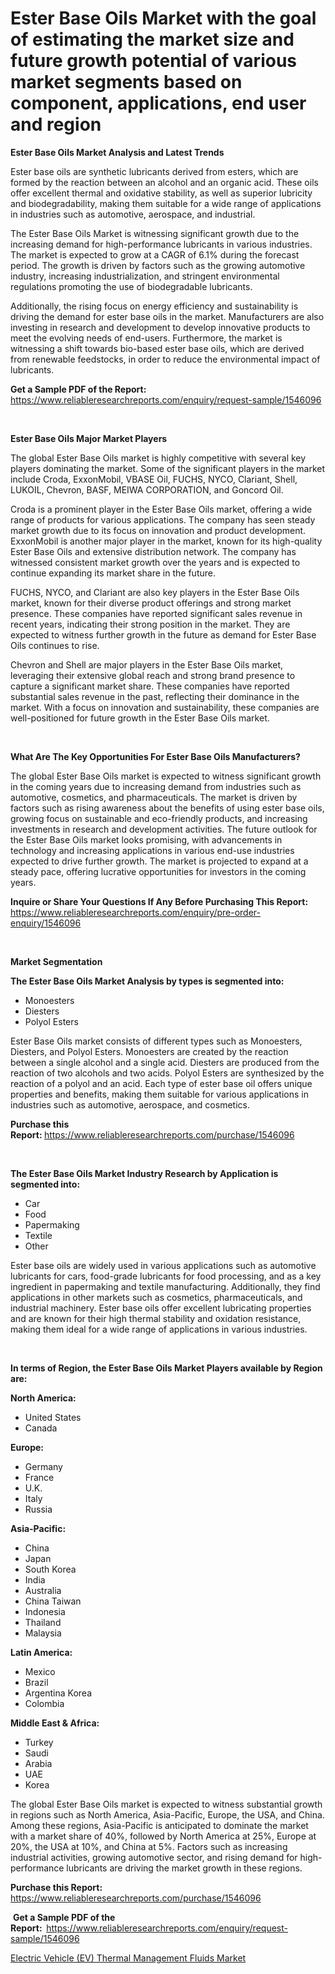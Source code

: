 <p><h1>Ester Base Oils Market with the goal of estimating the market size and future growth potential of various market segments based on component, applications, end user and region</h1></p><p><strong>Ester Base Oils Market Analysis and Latest Trends</strong></p>
<p><p>Ester base oils are synthetic lubricants derived from esters, which are formed by the reaction between an alcohol and an organic acid. These oils offer excellent thermal and oxidative stability, as well as superior lubricity and biodegradability, making them suitable for a wide range of applications in industries such as automotive, aerospace, and industrial.</p><p>The Ester Base Oils Market is witnessing significant growth due to the increasing demand for high-performance lubricants in various industries. The market is expected to grow at a CAGR of 6.1% during the forecast period. The growth is driven by factors such as the growing automotive industry, increasing industrialization, and stringent environmental regulations promoting the use of biodegradable lubricants.</p><p>Additionally, the rising focus on energy efficiency and sustainability is driving the demand for ester base oils in the market. Manufacturers are also investing in research and development to develop innovative products to meet the evolving needs of end-users. Furthermore, the market is witnessing a shift towards bio-based ester base oils, which are derived from renewable feedstocks, in order to reduce the environmental impact of lubricants.</p></p>
<p><strong>Get a Sample PDF of the Report:&nbsp;</strong> <a href="https://www.reliableresearchreports.com/enquiry/request-sample/1546096">https://www.reliableresearchreports.com/enquiry/request-sample/1546096</a></p>
<p>&nbsp;</p>
<p><strong>Ester Base Oils Major Market Players</strong></p>
<p><p>The global Ester Base Oils market is highly competitive with several key players dominating the market. Some of the significant players in the market include Croda, ExxonMobil, VBASE Oil, FUCHS, NYCO, Clariant, Shell, LUKOIL, Chevron, BASF, MEIWA CORPORATION, and Goncord Oil.</p><p>Croda is a prominent player in the Ester Base Oils market, offering a wide range of products for various applications. The company has seen steady market growth due to its focus on innovation and product development. ExxonMobil is another major player in the market, known for its high-quality Ester Base Oils and extensive distribution network. The company has witnessed consistent market growth over the years and is expected to continue expanding its market share in the future.</p><p>FUCHS, NYCO, and Clariant are also key players in the Ester Base Oils market, known for their diverse product offerings and strong market presence. These companies have reported significant sales revenue in recent years, indicating their strong position in the market. They are expected to witness further growth in the future as demand for Ester Base Oils continues to rise.</p><p>Chevron and Shell are major players in the Ester Base Oils market, leveraging their extensive global reach and strong brand presence to capture a significant market share. These companies have reported substantial sales revenue in the past, reflecting their dominance in the market. With a focus on innovation and sustainability, these companies are well-positioned for future growth in the Ester Base Oils market.</p></p>
<p>&nbsp;</p>
<p><strong>What Are The Key Opportunities For Ester Base Oils Manufacturers?</strong></p>
<p><p>The global Ester Base Oils market is expected to witness significant growth in the coming years due to increasing demand from industries such as automotive, cosmetics, and pharmaceuticals. The market is driven by factors such as rising awareness about the benefits of using ester base oils, growing focus on sustainable and eco-friendly products, and increasing investments in research and development activities. The future outlook for the Ester Base Oils market looks promising, with advancements in technology and increasing applications in various end-use industries expected to drive further growth. The market is projected to expand at a steady pace, offering lucrative opportunities for investors in the coming years.</p></p>
<p><strong>Inquire or Share Your Questions If Any Before Purchasing This Report:</strong> <a href="https://www.reliableresearchreports.com/enquiry/pre-order-enquiry/1546096">https://www.reliableresearchreports.com/enquiry/pre-order-enquiry/1546096</a></p>
<p>&nbsp;</p>
<p><strong>Market Segmentation</strong></p>
<p><strong>The Ester Base Oils Market Analysis by types is segmented into:</strong></p>
<p><ul><li>Monoesters</li><li>Diesters</li><li>Polyol Esters</li></ul></p>
<p><p>Ester Base Oils market consists of different types such as Monoesters, Diesters, and Polyol Esters. Monoesters are created by the reaction between a single alcohol and a single acid. Diesters are produced from the reaction of two alcohols and two acids. Polyol Esters are synthesized by the reaction of a polyol and an acid. Each type of ester base oil offers unique properties and benefits, making them suitable for various applications in industries such as automotive, aerospace, and cosmetics.</p></p>
<p><strong>Purchase this Report:&nbsp;</strong><a href="https://www.reliableresearchreports.com/purchase/1546096">https://www.reliableresearchreports.com/purchase/1546096</a></p>
<p>&nbsp;</p>
<p><strong>The Ester Base Oils Market Industry Research by Application is segmented into:</strong></p>
<p><ul><li>Car</li><li>Food</li><li>Papermaking</li><li>Textile</li><li>Other</li></ul></p>
<p><p>Ester base oils are widely used in various applications such as automotive lubricants for cars, food-grade lubricants for food processing, and as a key ingredient in papermaking and textile manufacturing. Additionally, they find applications in other markets such as cosmetics, pharmaceuticals, and industrial machinery. Ester base oils offer excellent lubricating properties and are known for their high thermal stability and oxidation resistance, making them ideal for a wide range of applications in various industries.</p></p>
<p>&nbsp;</p>
<p><strong>In terms of Region, the Ester Base Oils Market Players available by Region are:</strong></p>
<p>
    <p> <strong> North America: </strong>
        <ul>
            <li>United States</li>
            <li>Canada</li>
        </ul>
        </p> 
    <p> <strong> Europe: </strong>
        <ul>
            <li>Germany</li>
            <li>France</li>
            <li>U.K.</li>
            <li>Italy</li>
            <li>Russia</li>
        </ul>
        </p> 
    <p> <strong> Asia-Pacific: </strong>
        <ul>
            <li>China</li>
            <li>Japan</li>
            <li>South Korea</li>
            <li>India</li>
            <li>Australia</li>
            <li>China Taiwan</li>
            <li>Indonesia</li>
            <li>Thailand</li>
            <li>Malaysia</li>
        </ul>
        </p> 
    <p> <strong> Latin America: </strong>
        <ul>
            <li>Mexico</li>
            <li>Brazil</li>
            <li>Argentina Korea</li>
            <li>Colombia</li>
        </ul>
        </p> 
    <p> <strong> Middle East & Africa: </strong>
        <ul>
            <li>Turkey</li>
            <li>Saudi</li>
            <li>Arabia</li>
            <li>UAE</li>
            <li>Korea</li>
        </ul>
    </p>
    </p>
<p><p>The global Ester Base Oils market is expected to witness substantial growth in regions such as North America, Asia-Pacific, Europe, the USA, and China. Among these regions, Asia-Pacific is anticipated to dominate the market with a market share of 40%, followed by North America at 25%, Europe at 20%, the USA at 10%, and China at 5%. Factors such as increasing industrial activities, growing automotive sector, and rising demand for high-performance lubricants are driving the market growth in these regions.</p></p>
<p><strong>Purchase this Report: </strong><a href="https://www.reliableresearchreports.com/purchase/1546096">https://www.reliableresearchreports.com/purchase/1546096</a></p>
<p>&nbsp;<strong>Get a Sample PDF of the Report:&nbsp;&nbsp;</strong><a href="https://www.reliableresearchreports.com/enquiry/request-sample/1546096">https://www.reliableresearchreports.com/enquiry/request-sample/1546096</a></p>
<p><strong></strong></p>
<p><p><a href="https://github.com/moyahfrancoestellec51j635wcx/Market-Research-Report-List-1/blob/main/electric-vehicle-ev-thermal-management-fluids-market.md">Electric Vehicle (EV) Thermal Management Fluids Market</a></p></p>